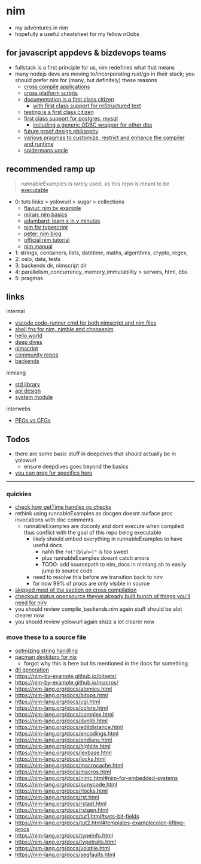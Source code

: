 # nim

- my adventures in nim
- hopefully a useful cheatsheet for my fellow nOobs

## for javascript appdevs & bizdevops teams

- fullstack is a first principle for us, nim redefines what that means
- many nodejs devs are moving to/incorporating rust/go in their stack; you should prefer nim for (many, but definitely) these reasons
  - [cross compile applications](https://nim-lang.org/docs/nimc.html#crossminuscompilation)
  - [cross platform scripts](https://nim-lang.org/docs/nims.html#benefits)
  - [documentation is a first class citizen](https://nim-lang.org/docs/docgen.html)
    - [with first class support for reStructured text](https://docutils.sourceforge.io/docs/user/rst/quickref.html)
  - [testing is a first class citizen](https://nim-lang.github.io/Nim/testament.html)
  - [first class support for postgres, mysql](https://nim-lang.org/docs/lib.html#impure-libraries-database-support)
    - [including a generic ODBC wrapper for other dbs](https://nim-lang.org/docs/db_odbc.html)
  - [future proof design philisophy](https://www.youtube.com/watch?v=aDi50K_Id_k)
  - [various pragmas to customize, restrict and enhance the compiler and runtime](https://nim-lang.github.io/Nim/manual.html#pragmas)
  - [spidermans uncle](https://nim-lang.org/docs/tut3.html)

## recommended ramp up

> runnableExamples is rarely used, as this repo is meant to be [executable](./main.nim)

- 0: tuts links > yolowurl > sugar > collections
  - [flaviut: nim by example](https://nim-by-example.github.io/)
  - [miran: nim basics](https://narimiran.github.io/nim-basics/)
  - [adambard: learn x in y minutes](https://learnxinyminutes.com/docs/nim/)
  - [nim for typescript](https://github.com/nim-lang/Nim/wiki/Nim-for-TypeScript-Programmers)
  - [peter: nim blog](https://peterme.net/tags/nim.html)
  - [official nim tutorial](https://nim-lang.org/docs/tut1.html)
  - [nim manual](https://nim-lang.org/docs/manual.html)
- 1: strings, containers, lists, datetime, maths, algorithms, crypto, regex,
- 2: osIo, data, tests
- 3: backends dir, nimscript dir
- 4: parallelism_concurrency, memory_immutability > servers, html, dbs
- 5: pragmas

## links

internal

- [vscode code-runner cmd for both nimscript and nim files](https://github.com/noahehall/theBookOfNoah/blob/master/vscode.settings.jsonc#L185)
- [shell fns for nim, nimble and choosenim](https://github.com/noahehall/theBookOfNoah/blob/master/linux/bash_cli_fns/nimlang.sh)
- [hello world](./yolowurl/)
- [deep dives](./deepdives/)
- [nimscript](./nimscript/nimscript.nims)
- [community repos](./community/README.md)
- [backends](./backends/)

nimlang

- [std library](https://nim-lang.org/docs/lib.html)
- [api design](https://nim-lang.org/docs/apis.html)
- [system module](https://nim-lang.org/docs/system.html)

interwebs

- [PEGs vs CFGs](https://stackoverflow.com/questions/5501074/what-are-the-differences-between-pegs-and-cfgs)

## Todos

- there are some basic stuff in deepdives that should actually be in yolowurl
  - ensure deepdives goes beyond the basics
- [you can grep for specifics here](https://nim-lang.github.io/fusion/theindex.html)

---

### quickies

- [check how getTime handles os checks](https://github.com/nim-lang/Nim/blob/version-1-6/lib/pure/times.nim#L897)
- rethink using runnableExamples as docgen doesnt surface proc invocations with doc comments
  - runnableExamples are doconly and dont execute when compiled thus conflict with the goal of this repo being executable
    - likely should embed everything in runnableExamples to have useful docs
      - nahh the `fmt"{blah=}"` is too sweet
      - plus runnableExamples doesnt catch errors
      - TODO: add sourcepath to nim_docs in nimlang.sh to easily jump to source code
    - need to resolve this before we transition back to nirv
    - for now 99% of procs are only visible in source
- [skipped most of the section on cross compilation](https://nim-lang.org/docs/nimc.html#crossminuscompilation-for-windows)
- [checkout status opensource theyve already built bunch of things you'll need for nirv](https://github.com/status-im)
- you should review compile_backends.nim again stuff should be alot clearer now
- you should review yolowurl again shizz a lot clearer now

### move these to a source file

- [optmizing string handling](https://nim-lang.org/docs/nimc.html#optimizing-for-nim-optimizing-string-handling)
- [pacman devkitpro for nix](https://github.com/devkitPro/pacman/releases)
  - forgot why this is here but its mentioned in the docs for something
- [dll generation](https://nim-lang.org/docs/nimc.html#dll-generation)
- https://nim-by-example.github.io/bitsets/
- https://nim-by-example.github.io/macros/
- https://nim-lang.org/docs/atomics.html
- https://nim-lang.org/docs/bitops.html
- https://nim-lang.org/docs/cgi.html
- https://nim-lang.org/docs/colors.html
- https://nim-lang.org/docs/complex.html
- https://nim-lang.org/docs/dynlib.html
- https://nim-lang.org/docs/editdistance.html
- https://nim-lang.org/docs/encodings.html
- https://nim-lang.org/docs/endians.html
- https://nim-lang.org/docs/highlite.html
- https://nim-lang.org/docs/lexbase.html
- https://nim-lang.org/docs/locks.html
- https://nim-lang.org/docs/macrocache.html
- https://nim-lang.org/docs/macros.html
- https://nim-lang.org/docs/nimc.html#nim-for-embedded-systems
- https://nim-lang.org/docs/punycode.html
- https://nim-lang.org/docs/rlocks.html
- https://nim-lang.org/docs/rst.html
- https://nim-lang.org/docs/rstast.html
- https://nim-lang.org/docs/rstgen.html
- https://nim-lang.org/docs/tut1.html#sets-bit-fields
- https://nim-lang.org/docs/tut2.html#templates-examplecolon-lifting-procs
- https://nim-lang.org/docs/typeinfo.html
- https://nim-lang.org/docs/typetraits.html
- https://nim-lang.org/docs/volatile.html
- https://nim-lang.org/docs/segfaults.html
